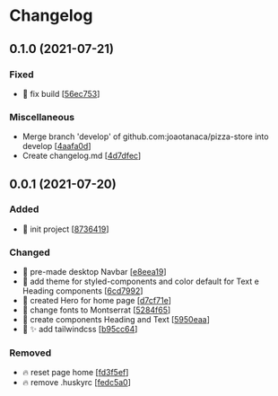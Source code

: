 # Changelog

<a name="0.1.0"></a>

## 0.1.0 (2021-07-21)

### Fixed

- 💚 fix build [[56ec753](https://github.com/joaotanaca/pizza-store/commit/56ec753ad8ce88727669518834315556f7c701db)]

### Miscellaneous

- Merge branch &#x27;develop&#x27; of github.com:joaotanaca/pizza-store into develop [[4aafa0d](https://github.com/joaotanaca/pizza-store/commit/4aafa0d8e9a2213654060ccfa47e9f5a3755a637)]
- Create changelog.md [[4d7dfec](https://github.com/joaotanaca/pizza-store/commit/4d7dfec661b95e136c9bb0bc6bc3069d8db02ea7)]

<a name="0.0.1"></a>

## 0.0.1 (2021-07-20)

### Added

- 🎉 init project [[8736419](https://github.com/joaotanaca/pizza-store/commit/8736419773d13cbcf70766356b4a82ace120edb3)]

### Changed

- 💄 pre-made desktop Navbar [[e8eea19](https://github.com/joaotanaca/pizza-store/commit/e8eea19f7405a9118e07058c753157ca9a5ee8b0)]
- 💄 add theme for styled-components and color default for Text e Heading components [[6cd7992](https://github.com/joaotanaca/pizza-store/commit/6cd799217c490eca8190f135d4c148c7a256093b)]
- 💄 created Hero for home page [[d7cf71e](https://github.com/joaotanaca/pizza-store/commit/d7cf71e86b7b1495606c25884d7b4c2213dda798)]
- 💄 change fonts to Montserrat [[5284f65](https://github.com/joaotanaca/pizza-store/commit/5284f65e3388ccbd46b5c52c47cf4a0435307d40)]
- 💄 create components Heading and Text [[5950eaa](https://github.com/joaotanaca/pizza-store/commit/5950eaa776554bc0a20a8e13525d35aef4505d24)]
- 💄 ✨ add tailwindcss [[b95cc64](https://github.com/joaotanaca/pizza-store/commit/b95cc64daf9642805320a6a90c16073d49b4d8de)]

### Removed

- 🔥 reset page home [[fd3f5ef](https://github.com/joaotanaca/pizza-store/commit/fd3f5ef2f7cb1396bb73f0c2400807469a316f9a)]
- 🔥 remove .huskyrc [[fedc5a0](https://github.com/joaotanaca/pizza-store/commit/fedc5a035cbdf4846909da6f4c55d27c4ec0ab5f)]
